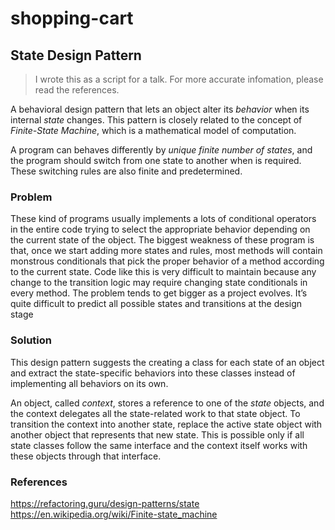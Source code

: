 # shopping-cart

## State Design Pattern

> I wrote this as a script for a talk. For more accurate infomation, please read the references.

A behavioral design pattern that lets an object alter its *behavior* when its internal *state* changes.
This pattern is closely related to the concept of *Finite-State Machine*, which is a mathematical model of computation.

A program can behaves differently by *unique finite number of states*, and the program should switch from one state to another when is required.
These switching rules are also finite and predetermined.

### Problem

These kind of programs usually implements a lots of conditional operators in the entire code trying to select the appropriate behavior depending on the current state of the object.
The biggest weakness of these program is that, once we start adding more states and rules,
most methods will contain monstrous conditionals that pick the proper behavior of a method according to the current state.
Code like this is very difficult to maintain because any change to the transition logic may require changing state conditionals in every method. 
The problem tends to get bigger as a project evolves. It’s quite difficult to predict all possible states and transitions at the design stage

### Solution

This design pattern suggests the creating a class for each state of an object and extract the state-specific behaviors into these classes instead of
implementing all behaviors on its own.

An object, called *context*, stores a reference to one of the *state* objects, and the context delegates all the state-related work to that state object.
To transition the context into another state, replace the active state object with another object that represents that new state.
This is possible only if all state classes follow the same interface and the context itself works with these objects through that interface.

### References

https://refactoring.guru/design-patterns/state
https://en.wikipedia.org/wiki/Finite-state_machine
